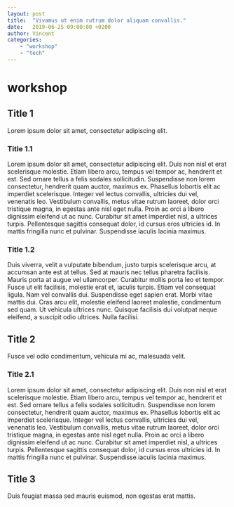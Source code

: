 ```yaml
---
layout: post
title:  "Vivamus ut enim rutrum dolor aliquam convallis."
date:   2019-06-25 09:00:00 +0200
author: Vincent
categories:
    - "workshop"
    - "tech"
---
```


# workshop

## Title 1

Lorem ipsum dolor sit amet, consectetur adipiscing elit.

### Title 1.1

Lorem ipsum dolor sit amet, consectetur adipiscing elit. Duis non nisl et erat scelerisque molestie. Etiam libero arcu, tempus vel tempor ac, hendrerit et est. Sed ornare tellus a felis sodales sollicitudin. Suspendisse non lorem consectetur, hendrerit quam auctor, maximus ex. Phasellus lobortis elit ac imperdiet scelerisque. Integer vel lectus convallis, ultricies dui vel, venenatis leo. Vestibulum convallis, metus vitae rutrum laoreet, dolor orci tristique magna, in egestas ante nisl eget nulla. Proin ac orci a libero dignissim eleifend ut ac nunc. Curabitur sit amet imperdiet nisl, a ultrices turpis. Pellentesque sagittis consequat dolor, id cursus eros ultricies id. In mattis fringilla nunc et pulvinar. Suspendisse iaculis lacinia maximus.

### Title 1.2

Duis viverra, velit a vulputate bibendum, justo turpis scelerisque arcu, at accumsan ante est at tellus. Sed at mauris nec tellus pharetra facilisis. Mauris porta at augue vel ullamcorper. Curabitur mollis porta leo et tempor. Fusce ut elit facilisis, molestie erat et, iaculis turpis. Etiam vel consequat ligula. Nam vel convallis dui. Suspendisse eget sapien erat. Morbi vitae mattis dui. Cras arcu elit, molestie eleifend laoreet molestie, condimentum sed quam. Ut vehicula ultrices nunc. Quisque facilisis dui volutpat neque eleifend, a suscipit odio ultrices. Nulla facilisi.

## Title 2

Fusce vel odio condimentum, vehicula mi ac, malesuada velit.

### Title 2.1

Lorem ipsum dolor sit amet, consectetur adipiscing elit. Duis non nisl et erat scelerisque molestie. Etiam libero arcu, tempus vel tempor ac, hendrerit et est. Sed ornare tellus a felis sodales sollicitudin. Suspendisse non lorem consectetur, hendrerit quam auctor, maximus ex. Phasellus lobortis elit ac imperdiet scelerisque. Integer vel lectus convallis, ultricies dui vel, venenatis leo. Vestibulum convallis, metus vitae rutrum laoreet, dolor orci tristique magna, in egestas ante nisl eget nulla. Proin ac orci a libero dignissim eleifend ut ac nunc. Curabitur sit amet imperdiet nisl, a ultrices turpis. Pellentesque sagittis consequat dolor, id cursus eros ultricies id. In mattis fringilla nunc et pulvinar. Suspendisse iaculis lacinia maximus.

## Title 3

Duis feugiat massa sed mauris euismod, non egestas erat mattis.
